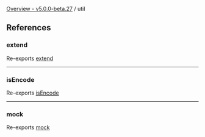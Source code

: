 [Overview - v5.0.0-beta.27](../README.md) / util

## References

### extend

Re-exports [extend](graph/Util.md#extend)

___

### isEncode

Re-exports [isEncode](graph/Util.md#isencode)

___

### mock

Re-exports [mock](graph/Util.md#mock)
